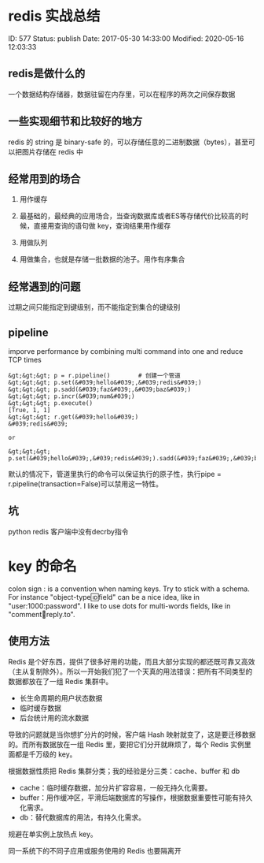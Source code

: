 # redis 实战总结


ID: 577
Status: publish
Date: 2017-05-30 14:33:00
Modified: 2020-05-16 12:03:33


## redis是做什么的

一个数据结构存储器，数据驻留在内存里，可以在程序的两次之间保存数据

## 一些实现细节和比较好的地方

redis 的 string 是 binary-safe 的，可以存储任意的二进制数据（bytes），甚至可以把图片存储在 redis 中

## 经常用到的场合

1. 用作缓存

  1. 最基础的，最经典的应用场合，当查询数据库或者ES等存储代价比较高的时候，直接用查询的语句做 key，查询结果用作缓存

2. 用做队列

3. 用做集合，也就是存储一批数据的池子。用作有序集合

## 经常遇到的问题

过期之间只能指定到键级别，而不能指定到集合的键级别

## pipeline

imporve performance by combining multi command into one and reduce TCP times

```
&gt;&gt;&gt; p = r.pipeline()        # 创建一个管道
&gt;&gt;&gt; p.set(&#039;hello&#039;,&#039;redis&#039;)
&gt;&gt;&gt; p.sadd(&#039;faz&#039;,&#039;baz&#039;)
&gt;&gt;&gt; p.incr(&#039;num&#039;)
&gt;&gt;&gt; p.execute()
[True, 1, 1]
&gt;&gt;&gt; r.get(&#039;hello&#039;)
&#039;redis&#039;

or 

&gt;&gt;&gt; p.set(&#039;hello&#039;,&#039;redis&#039;).sadd(&#039;faz&#039;,&#039;baz&#039;).incr(&#039;num&#039;).execute()
```

默认的情况下，管道里执行的命令可以保证执行的原子性，执行pipe = r.pipeline(transaction=False)可以禁用这一特性。


## 坑

python redis 客户端中没有decrby指令

# key 的命名

colon sign : is a convention when naming keys. Try to stick with a schema. For instance "object-type:id:field" can be a nice idea, like in "user:1000:password". I like to use dots for multi-words fields, like in "comment:1234:reply.to".

## 使用方法

Redis 是个好东西，提供了很多好用的功能，而且大部分实现的都还既可靠又高效（主从复制除外）。所以一开始我们犯了一个天真的用法错误：把所有不同类型的数据都放在了一组 Redis 集群中。

- 长生命周期的用户状态数据
- 临时缓存数据
- 后台统计用的流水数据


导致的问题就是当你想扩分片的时候，客户端 Hash 映射就变了，这是要迁移数据的。而所有数据放在一组 Redis 里，要把它们分开就麻烦了，每个 Redis 实例里面都是千万级的 key。


根据数据性质把 Redis 集群分类；我的经验是分三类：cache、buffer 和 db

- cache：临时缓存数据，加分片扩容容易，一般无持久化需要。
- buffer：用作缓冲区，平滑后端数据库的写操作，根据数据重要性可能有持久化需求。
- db：替代数据库的用法，有持久化需求。

规避在单实例上放热点 key。

同一系统下的不同子应用或服务使用的 Redis 也要隔离开



